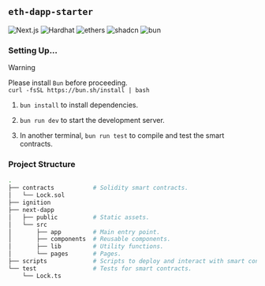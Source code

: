 ## `eth-dapp-starter`

![Next.js][Next.js] ![Hardhat][Hardhat] ![ethers][ethers] ![shadcn][shadcn] ![bun][bun]

### Setting Up...

> [!WARNING]
> Please install `Bun` before proceeding. <br> `curl -fsSL https://bun.sh/install | bash`

1. `bun install` to install dependencies.

2. `bun run dev` to start the development server.

3. In another terminal, `bun run test` to compile and test the smart contracts.

### Project Structure

```bash
.
├── contracts           # Solidity smart contracts.
│   └── Lock.sol
├── ignition
├── next-dapp
│   ├── public          # Static assets.
│   └── src
│       ├── app         # Main entry point.
│       ├── components  # Reusable components.
│       ├── lib         # Utility functions.
│       └── pages       # Pages.
├── scripts             # Scripts to deploy and interact with smart contracts.
└── test                # Tests for smart contracts.
    └── Lock.ts
```

<!-- Links -->

[Next.js]: https://img.shields.io/badge/Next.js-000000?style=for-the-badge&logo=next.js&logoColor=white
[Hardhat]: https://img.shields.io/badge/Hardhat-f0d614?style=for-the-badge&logo=hardhat&logoColor=white
[ethers]: https://img.shields.io/badge/ethers.js-6651FF?style=for-the-badge&logo=ethereum&logoColor=white
[shadcn]: https://img.shields.io/badge/shadcn/ui-000000?style=for-the-badge&logo=shadcn/ui&logoColor=white
[bun]: https://img.shields.io/badge/Bun-000?logo=bun&logoColor=fff&style=for-the-badge
